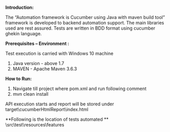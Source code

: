 ﻿**Introduction:**

The “Automation framework is Cucumber using Java with maven build tool” framework is developed to backend automation support. The main libraries used are rest assured. Tests are written in BDD format using cucumber ghekin language. 

**Prerequisites – Environment :** 

Test execution is carried with Windows 10 machine 

1. Java version - above 1.7
1. MAVEN - Apache Maven 3.6.3


**How to Run:**

1. Navigate till project where pom.xml and run following comment
2. mvn clean install

API execution starts and report will be stored under target\cucumberHtmlReport\index.html

**Following is the location of tests automated **
\src\test\resources\features
